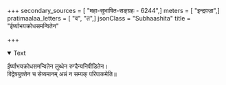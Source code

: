 +++
secondary_sources = [ "महा-सुभाषित-सङ्ग्रहः - 6244",]
meters = [ "इन्द्रवज्रा",]
pratimaalaa_letters = [ "व", "त",]
jsonClass = "Subhaashita"
title = "ईर्ष्याभयक्रोधसमन्वितेन"

+++

<details open><summary>Text</summary>

ईर्ष्याभयक्रोधसमन्वितेन लुब्धेन रुग्दैन्यनिपीडितेन।  
विद्वेषयुक्तेन च सेव्यमानम् अन्नं न सम्यक् परिपाकमेति॥
</details>
